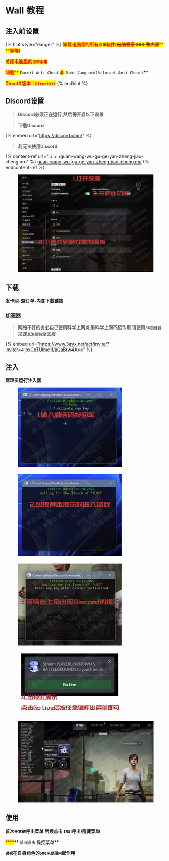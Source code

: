 # Wall 教程

## 注入前设置

{% hint style="danger" %}
<mark style="color:red;">**卸载电脑里的所有**</mark><mark style="color:red;">**`杀毒`**</mark><mark style="color:red;">**软件(**</mark>~~<mark style="color:red;">**电脑管家 360 鲁大师**</mark>~~<mark style="color:red;">** **</mark><mark style="color:red;">**等等)**</mark>

<mark style="color:red;">**关闭电脑里的**</mark><mark style="color:red;">**`自带杀毒`**</mark>

<mark style="color:red;">**卸载**</mark><mark style="color:red;">** **</mark><mark style="color:red;">**`Faceit Anti-Cheat`**</mark><mark style="color:red;">** **</mark><mark style="color:red;">**和**</mark><mark style="color:red;">** **</mark><mark style="color:red;">**`Riot Vanguard(Valorant Anti-Cheat)`**</mark>

<mark style="color:red;">**DirectX版本：**</mark><mark style="color:red;">**`DirectX11`**</mark>
{% endhint %}

## Discord设置

> **Discord必须正在运行,然后需开启以下设置**

> **下载Discord**

{% embed url="https://discord.com/" %}

> **若无法使用Discord**

{% content-ref url="../../../guan-wang-wu-gu-ge-yan-zheng-jiao-cheng.md" %}
[guan-wang-wu-gu-ge-yan-zheng-jiao-cheng.md](../../../guan-wang-wu-gu-ge-yan-zheng-jiao-cheng.md)
{% endcontent-ref %}

<figure><img src="../../../.gitbook/assets/image (56).png" alt=""><figcaption></figcaption></figure>

## 下载

**发卡网-查订单-内含下载链接**

### 加速器

> **网络不好的务必自己使用科学上网 如果科学上网不起作用 请使用`3A加速器` 加速`瓦洛兰特`全区服**

{% embed url="https://www.3ayx.net/act/invite/?inviter=4jbxCpTUImc1f/aQaBrw4A==" %}

## **注入**

**管理员运行注入器**

<figure><img src="../../../.gitbook/assets/image (51).png" alt=""><figcaption></figcaption></figure>

<figure><img src="../../../.gitbook/assets/image (46).png" alt=""><figcaption></figcaption></figure>

## 使用

**首次`任意键`呼出菜单 后续点击 `INS` 呼出/隐藏菜单**

&#x20;<mark style="color:red;">****</mark>** `鼠标点击` 操控菜单**

**`透视`在自身角色的`500米范围内`起作用**
